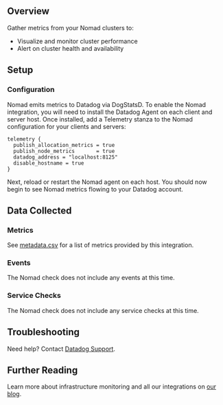 ## Overview

Gather metrics from your Nomad clusters to:

* Visualize and monitor cluster performance
* Alert on cluster health and availability

## Setup

### Configuration

Nomad emits metrics to Datadog via DogStatsD. To enable the Nomad integration, you will need
to install the Datadog Agent on each client and server host.  Once installed, add a Telemetry
stanza to the Nomad configuration for your clients and servers:

```
telemetry {
  publish_allocation_metrics = true
  publish_node_metrics       = true
  datadog_address = "localhost:8125"
  disable_hostname = true
}
```

Next, reload or restart the Nomad agent on each host. You should now begin to see Nomad metrics flowing to
your Datadog account.  

## Data Collected
### Metrics
See [metadata.csv](https://github.com/DataDog/integrations-extras/blob/master/nomad/metadata.csv) for a list of metrics provided by this integration.

### Events
The Nomad check does not include any events at this time.

### Service Checks
The Nomad check does not include any service checks at this time.

## Troubleshooting
Need help? Contact [Datadog Support](http://docs.datadoghq.com/help/).

## Further Reading

Learn more about infrastructure monitoring and all our integrations on [our blog](https://www.datadoghq.com/blog/).
